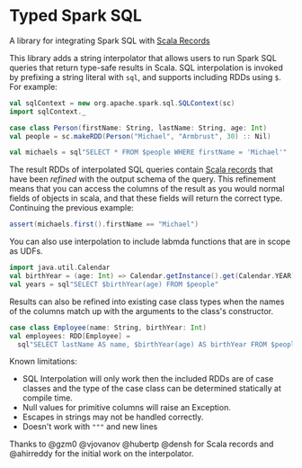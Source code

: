 # Typed Spark SQL

A library for integrating Spark SQL with [Scala Records](https://github.com/scala-records/scala-records)
                                                                                                                                                                                      
This library adds a string interpolator that allows users to run Spark SQL queries that return type-safe
results in Scala. SQL interpolation is invoked by prefixing a string literal with `sql`, and supports including RDDs using `$`. For example:

```scala
val sqlContext = new org.apache.spark.sql.SQLContext(sc)
import sqlContext._

case class Person(firstName: String, lastName: String, age: Int)
val people = sc.makeRDD(Person("Michael", "Armbrust", 30) :: Nil)

val michaels = sql"SELECT * FROM $people WHERE firstName = 'Michael'"
```

The result RDDs of interpolated SQL queries contain [Scala records](https://github.com/scala-records/scala-records) that have been *refined* with the output schema of the query.  This refinement means that you can access the columns of the result as you would normal fields of objects in scala, and that these fields will return the correct type.  Continuing the previous example:
```scala
assert(michaels.first().firstName == "Michael")
```

You can also use interpolation to include labmda functions that are in scope as UDFs.

```scala
import java.util.Calendar
val birthYear = (age: Int) => Calendar.getInstance().get(Calendar.YEAR) - age
val years = sql"SELECT $birthYear(age) FROM $people"
```

Results can also be refined into existing case class types when the names of the columns match up with the arguments to the class's constructor.
```scala
case class Employee(name: String, birthYear: Int)
val employees: RDD[Employee] =
  sql"SELECT lastName AS name, $birthYear(age) AS birthYear FROM $people".map(_.to[Employee])
```

Known limitations:
 - SQL Interpolation will only work then the included RDDs are of case classes and the type of the case class can be determined statically at compile time.
 - Null values for primitive columns will raise an Exception.
 - Escapes in strings may not be handled correctly.
 - Doesn't work with `"""` and new lines

Thanks to @gzm0 @vjovanov @hubertp @densh for Scala records and @ahirreddy for the initial work on the interpolator.                                                                              
